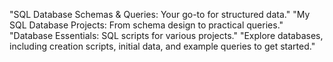 "SQL Database Schemas & Queries: Your go-to for structured data." 
"My SQL Database Projects: From schema design to practical queries."
"Database Essentials: SQL scripts for various projects." 
"Explore databases, including creation scripts, initial data, and example queries to get started."
